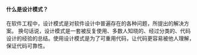 #### 什么是设计模式？
在软件工程中，设计模式是对软件设计中普遍存在的各种问题，所提出的解决方案。
换句话说，设计模式是一套被反复使用、多数人知晓的、经过分类的、代码设计的经验的总结。使用设计模式是为了可重用代码，让代码更容易被他人理解，保证代码可靠性。
